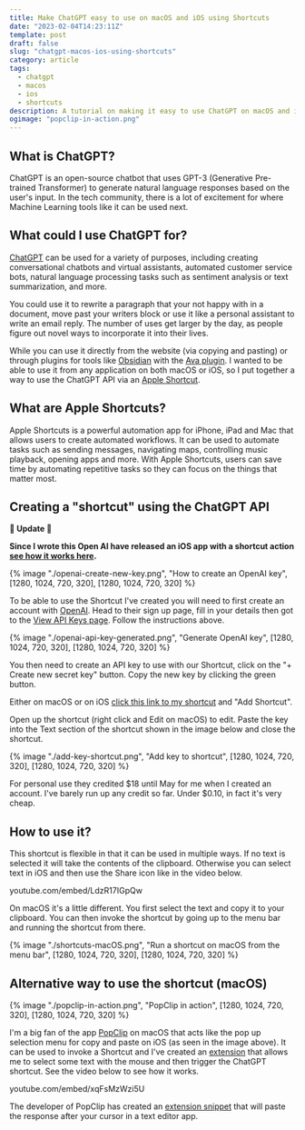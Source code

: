 ```yaml
---
title: Make ChatGPT easy to use on macOS and iOS using Shortcuts
date: "2023-02-04T14:23:11Z"
template: post
draft: false
slug: "chatgpt-macos-ios-using-shortcuts"
category: article
tags:
  - chatgpt
  - macos
  - ios
  - shortcuts
description: A tutorial on making it easy to use ChatGPT on macOS and iOS using shortcuts.
ogimage: "popclip-in-action.png"
---
```


## What is ChatGPT?

ChatGPT is an open-source chatbot that uses GPT-3 (Generative Pre-trained Transformer) to generate natural language responses based on the user's input. In the tech community, there is a lot of excitement for where Machine Learning tools like it can be used next.

## What could I use ChatGPT for?

[ChatGPT](https://chat.openai.com/chat) can be used for a variety of purposes, including creating conversational chatbots and virtual assistants, automated customer service bots, natural language processing tasks such as sentiment analysis or text summarization, and more.

You could use it to rewrite a paragraph that your not happy with in a document, move past your writers block or use it like a personal assistant to write an email reply. The number of uses get larger by the day, as people figure out novel ways to incorporate it into their lives.

While you can use it directly from the website (via copying and pasting) or through plugins for tools like [Obsidian](http://obsidian.md) with the [Ava plugin](obsidian://show-plugin?id=ava). I wanted to be able to use it from any application on both macOS or iOS, so I put together a way to use the ChatGPT API via an [Apple Shortcut](https://support.apple.com/en-nz/guide/shortcuts/welcome/ios).

## What are Apple Shortcuts?

Apple Shortcuts is a powerful automation app for iPhone, iPad and Mac that allows users to create automated workflows. It can be used to automate tasks such as sending messages, navigating maps, controlling music playback, opening apps and more. With Apple Shortcuts, users can save time by automating repetitive tasks so they can focus on the things that matter most.

## Creating a "shortcut" using the ChatGPT API

**🚨 Update 🚨**

**Since I wrote this Open AI have released an iOS app with a shortcut action [see how it works here](https://andrewford.co.nz/articles/chatgpt-shortcut-on-ios).**

{% image "./openai-create-new-key.png", "How to create an OpenAI key", [1280, 1024, 720, 320], [1280, 1024, 720, 320] %}

To be able to use the Shortcut I've created you will need to first create an account with [OpenAI](https://beta.openai.com/signup). Head to their sign up page, fill in your details then got to the [View API Keys page](https://platform.openai.com/account/api-keys). Follow the instructions above.

{% image "./openai-api-key-generated.png", "Generate OpenAI key", [1280, 1024, 720, 320], [1280, 1024, 720, 320] %}

You then need to create an API key to use with our Shortcut, click on the "+ Create new secret key" button. Copy the new key by clicking the green button.

Either on macOS or on iOS [click this link to my shortcut](https://www.icloud.com/shortcuts/376d66df029f4a74b2e2098fd0253cd1) and "Add Shortcut".

Open up the shortcut (right click and Edit on macOS) to edit. Paste the key into the Text section of the shortcut shown in the image below and close the shortcut.

{% image "./add-key-shortcut.png", "Add key to shortcut", [1280, 1024, 720, 320], [1280, 1024, 720, 320] %}

For personal use they credited $18 until May for me when I created an account. I've barely run up any credit so far. Under $0.10, in fact it's very cheap.

## How to use it?

This shortcut is flexible in that it can be used in multiple ways. If no text is selected it will take the contents of the clipboard. Otherwise you can select text in iOS and then use the Share icon like in the video below.

youtube.com/embed/LdzR17IGpQw

On macOS it's a little different. You first select the text and copy it to your clipboard. You can then invoke the shortcut by going up to the menu bar and running the shortcut from there.

{% image "./shortcuts-macOS.png", "Run a shortcut on macOS from the menu bar", [1280, 1024, 720, 320], [1280, 1024, 720, 320] %}

## Alternative way to use the shortcut (macOS)

{% image "./popclip-in-action.png", "PopClip in action", [1280, 1024, 720, 320], [1280, 1024, 720, 320] %}

I'm a big fan of the app [PopClip](https://pilotmoon.com/popclip/) on macOS that acts like the pop up selection menu for copy and paste on iOS (as seen in the image above). It can be used to invoke a Shortcut and I've created an [extension](https://andrewford.co.nz/assets/ChatGPTpopclipext.zip) that allows me to select some text with the mouse and then trigger the ChatGPT shortcut. See the video below to see how it works.

youtube.com/embed/xqFsMzWzi5U

The developer of PopClip has created an [extension snippet](https://forum.popclip.app/t/a-popclip-extension-for-chatgpt/1283) that will paste the response after your cursor in a text editor app.
